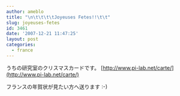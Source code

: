 ```yaml
---
author: ameblo
title: "\n\t\t\t\tJoyeuses Fetes!!\t\t"
slug: joyeuses-fetes
id: 3461
date: '2007-12-21 11:47:25'
layout: post
categories:
  - france
---
```


うちの研究室のクリスマスカードです。 [http://www.pi-lab.net/carte/](http://www.pi-lab.net/carte/)

フランスの年賀状が見たい方へ送ります :-)